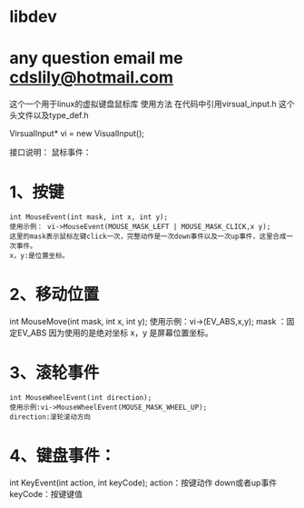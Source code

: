 # libdev
# any question email me cdslily@hotmail.com
这个一个用于linux的虚拟键盘鼠标库
使用方法 
在代码中引用virsual_input.h 这个头文件以及type_def.h 

VirsualInput* vi = new VisualInput();
 
 接口说明：
 鼠标事件：
# 1、按键
    int MouseEvent(int mask, int x, int y);
    使用示例： vi->MouseEvent(MOUSE_MASK_LEFT | MOUSE_MASK_CLICK,x y);
    这里的mask表示鼠标左键click一次，完整动作是一次down事件以及一次up事件，这里合成一次事件。
    x，y:是位置坐标。
    
# 2、移动位置
 int MouseMove(int mask, int x, int y);
    使用示例：vi->(EV_ABS,x,y);
    mask ：固定EV_ABS 因为使用的是绝对坐标
    x，y 是屏幕位置坐标。

# 3、滚轮事件
    int MouseWheelEvent(int direction);
    使用示例:vi->MouseWheelEvent(MOUSE_MASK_WHEEL_UP);
    direction:滚轮滚动方向
# 4、键盘事件：

 int KeyEvent(int action, int keyCode);
    action：按键动作 down或者up事件
    keyCode：按键键值



